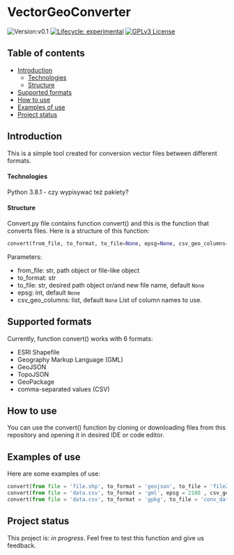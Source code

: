 # VectorGeoConverter
<!-- badges: start -->
![Version:v0.1](https://img.shields.io/github/v/release/Piotrowska-Katarzyna/VectorGeoConverter?include_prereleases)
[![Lifecycle:
experimental](https://img.shields.io/badge/lifecycle-experimental-orange.svg)](https://www.tidyverse.org/lifecycle/#experimental)
[![GPLv3 License](https://img.shields.io/badge/License-GPL%20v3-yellow.svg)](https://opensource.org/licenses/)
<!-- badges: end -->
## Table of contents
* [Introduction](#introduction)
  * [Technologies](#technologies)
  * [Structure](#structure)
* [Supported formats](#supported-formats)
* [How to use](#how-to-use)
* [Examples of use](#examples-of-use)
* [Project status](#project-status)
## Introduction 
This is a simple tool created for conversion vector files between different formats. 
#### Technologies
Python 3.8.1 - czy wypisywać też pakiety?
#### Structure
Convert.py file contains function convert() and this is the function that converts files. 
Here is a structure of this function:
```python 
convert(from_file, to_format, to_file=None, epsg=None, csv_geo_columns=None)
```
Parameters: 
* from_file: str, path object or file-like object
* to_format: str
* to_file: str, desired path object or/and new file name, default ``None``
* epsg: int, default ``None``
* csv_geo_columns: list, default ``None``
List of column names to use.
## Supported formats
Currently, function convert() works with 6 formats:
* ESRI Shapefile
* Geography Markup Language (GML)
* GeoJSON
* TopoJSON
* GeoPackage
* comma-separated values (CSV)
## How to use 
You can use the convert() function by cloning or downloading files from this repository and opening it in desired IDE or code editor. 
## Examples of use
Here are some examples of use:
```python
convert(from file = 'file.shp', to_format = 'geojson', to_file = 'file2') # Shapefile to GeoJSON conversion and changing filename
convert(from file = 'data.csv', to_format = 'gml', epsg = 2180 , csv_geo_columns = [lon, lat]) # CSV to GML conversion without changing filename, adding information about EPSG and columns with geometry
convert(from file = 'data.csv', to_format = 'gpkg', to_file = 'conv_data', epsg = 4326 , csv_geo_column = [wkt_geom]) # CSV to GeoPackage conversion, changing filename, adding information about EPSG and column with geometry
```
## Project status 
This project is: _in progress_. Feel free to test this function and give us feedback. 
